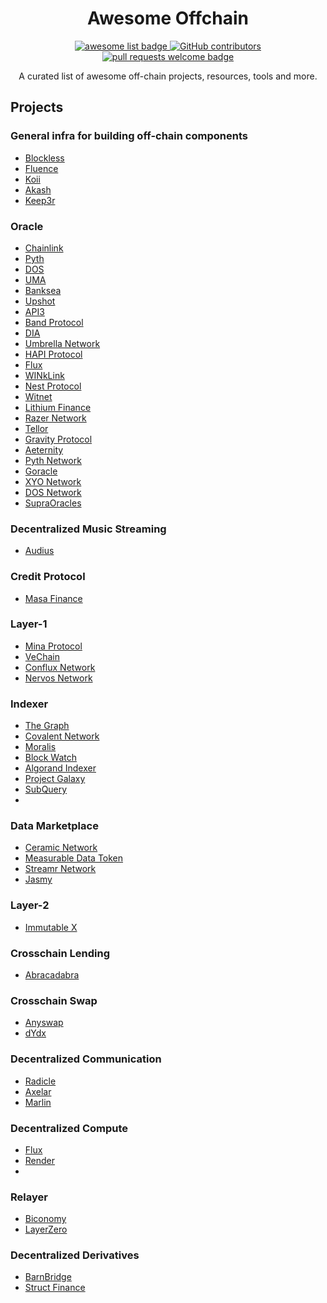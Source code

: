 <div align="center">
  <h1 align="center">Awesome Offchain</h1>
  <p align="center">
    <a href="https://github.com/sindresorhus/awesome">
      <img alt="awesome list badge" src="https://cdn.rawgit.com/sindresorhus/awesome/d7305f38d29fed78fa85652e3a63e154dd8e8829/media/badge.svg">
    </a>
    <a href="https://github.com/mchen8864/awesome-offchain/graphs/contributors">
      <img alt="GitHub contributors" src="https://img.shields.io/github/contributors/mchen8864/awesome-offchain">
    </a>
    <a href="http://makeapullrequest.com">
      <img alt="pull requests welcome badge" src="https://img.shields.io/badge/PRs-welcome-brightgreen.svg?style=flat">
    </a>
  </p>
  <p align="center">A curated list of awesome off-chain projects, resources, tools and more.</p>
</div>

## Projects

### General infra for building off-chain components
- [Blockless](https://www.blockless.network)
- [Fluence](https://fluence.network)
- [Koii](https://koii.network)
- [Akash](https://akash.network)
- [Keep3r](https://keep3r.network)

### Oracle
- [Chainlink](https://chain.link)
- [Pyth](https://pyth.network)
- [DOS](https://dos.network)
- [UMA](https://umaproject.org/products/optimistic-oracle)
- [Banksea](https://banksea.finance)
- [Upshot](https://upshot.xyz)
- [API3](https://api3.org)
- [Band Protocol](https://bandprotocol.com)
- [DIA](https://www.diadata.org)
- [Umbrella Network](https://www.umb.network)
- [HAPI Protocol](https://www.hapi.one)
- [Flux](https://www.fluxprotocol.org)
- [WINkLink](https://winklink.org)
- [Nest Protocol](https://www.nestprotocol.org)
- [Witnet](https://witnet.io)
- [Lithium Finance](https://lith.finance)
- [Razer Network](https://razor.network)
- [Tellor](https://tellor.io)
- [Gravity Protocol](https://gravity.tech)
- [Aeternity](https://aeternity.com/)
- [Pyth Network](https://pyth.network/)
- [Goracle](https://www.goracle.io/)
- [XYO Network](https://xyo.network/)
- [DOS Network](https://www.dos.network/)
- [SupraOracles](https://supraoracles.com/)

### Decentralized Music Streaming
- [Audius](https://audius.org/)

### Credit Protocol
- [Masa Finance](https://masa.finance)

### Layer-1
- [Mina Protocol](https://minaprotocol.com/)
- [VeChain](https://www.vechain.org/)
- [Conflux Network](https://confluxnetwork.org/)
- [Nervos Network](https://www.nervos.org/)

### Indexer
- [The Graph](https://thegraph.com/en/)
- [Covalent Network](https://www.covalenthq.com)
- [Moralis](https://moralis.io)
- [Block Watch](https://github.com/blockwatch-cc/tzindex)
- [Algorand Indexer](https://developer.algorand.org/docs/get-details/indexer/)
- [Project Galaxy](https://galaxy.eco)
- [SubQuery](https://subquery.network)
- []()

### Data Marketplace
- [Ceramic Network](https://ceramic.network)
- [Measurable Data Token](https://mdt.io)
- [Streamr Network](https://streamr.network)
- [Jasmy](https://www.jasmy.co.jp/en.html)

### Layer-2
- [Immutable X](https://www.immutable.com)

### Crosschain Lending
- [Abracadabra](https://abracadabra.money)

### Crosschain Swap
- [Anyswap](https://anyswap.exchange/#/router)
- [dYdx](https://dydx.community/dashboard)

### Decentralized Communication
- [Radicle](https://radicle.xyz)
- [Axelar](https://axelar.network)
- [Marlin](https://www.marlin.org)

### Decentralized Compute
- [Flux](https://runonflux.io)
- [Render](https://rendertoken.com)
- 

### Relayer 
- [Biconomy](https://www.biconomy.io)
- [LayerZero](https://layerzero.network)


### Decentralized Derivatives
- [BarnBridge](https://barnbridge.com/roadmap/)
- [Struct Finance](https://www.struct.fi)

